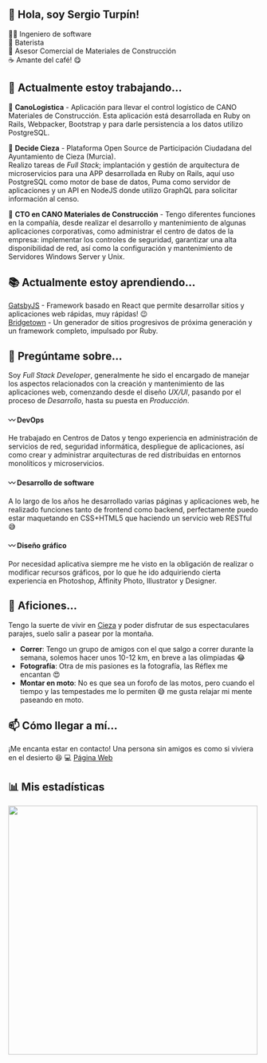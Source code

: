 ## :wave: Hola, soy Sergio Turpín!

:man_technologist: Ingeniero de software  
:drum: Baterista  
:house_with_garden: Asesor Comercial de Materiales de Construcción  
:coffee: Amante del café! :yum:  


## :construction: Actualmente estoy trabajando...
:truck: **CanoLogistica** - Aplicación para llevar el control logístico de CANO Materiales de Construcción. Esta aplicación está desarrollada en Ruby on Rails, Webpacker, Bootstrap y para darle persistencia a los datos utilizo PostgreSQL. 

:couple: **Decide Cieza** - Plataforma Open Source de Participación Ciudadana del Ayuntamiento de Cieza (Murcia).  
Realizo tareas de _Full Stack_; implantación y gestión de arquitectura de microservicios para una APP desarrollada en Ruby on Rails, aquí uso PostgreSQL como motor de base de datos, Puma como servidor de aplicaciones y un API en NodeJS donde utilizo GraphQL para solicitar información al censo.

:construction_worker: **CTO en CANO Materiales de Construcción** - Tengo diferentes funciones en la compañía, desde realizar el desarrollo y mantenimiento de algunas aplicaciones corporativas, como administrar el centro de datos de la empresa: implementar los controles de seguridad, garantizar una alta disponibilidad de red, así como la configuración y mantenimiento de Servidores Windows Server y Unix.


## :books: Actualmente estoy aprendiendo...
[GatsbyJS](https://gatsbyjs.com) - Framework basado en React que permite desarrollar sitios y aplicaciones web rápidas, muy rápidas! :wink:  
[Bridgetown](https://www.bridgetownrb.com) - Un generador de sitios progresivos de próxima generación y un framework completo, impulsado por Ruby.


## :speech_balloon: Pregúntame sobre...  
Soy _Full Stack Developer_, generalmente he sido el encargado de manejar los aspectos relacionados con la creación y mantenimiento de las aplicaciones web, comenzando desde el diseño _UX/UI_, pasando por el proceso de _Desarrollo_, hasta su puesta en _Producción_. 
#### :wavy_dash: DevOps
He trabajado en Centros de Datos y tengo experiencia en administración de servicios de red, seguridad informática, despliegue de aplicaciones, así como crear y administrar arquitecturas de red distribuidas en entornos monolíticos y microservicios.  
#### :wavy_dash: Desarrollo de software
A lo largo de los años he desarrollado varias páginas y aplicaciones web, he realizado funciones tanto de frontend como backend, perfectamente puedo estar maquetando en CSS+HTML5 que haciendo un servicio web RESTful :sweat_smile:
#### :wavy_dash: Diseño gráfico
Por necesidad aplicativa siempre me he visto en la obligación de realizar o modificar recursos gráficos, por lo que he ido adquiriendo cierta experiencia en Photoshop, Affinity Photo, Illustrator y Designer.

## :runner: Aficiones...
Tengo la suerte de vivir en [Cieza](http://www.cieza.es) y poder disfrutar de sus espectaculares parajes, suelo salir a pasear por la montaña. 
+ **Correr**: Tengo un grupo de amigos con el que salgo a correr durante la semana, solemos hacer unos 10-12 km, en breve a las olimpiadas :joy:
+ **Fotografía**: Otra de mis pasiones es la fotografía, las Réflex me encantan :heart_eyes:  
+ **Montar en moto**: No es que sea un forofo de las motos, pero cuando el tiempo y las tempestades me lo permiten :sweat_smile: me gusta relajar mi mente paseando en moto.


## :mailbox: Cómo llegar a mí...
¡Me encanta estar en contacto! Una persona sin amigos es como si viviera en el desierto :satisfied:
:computer: [Página Web](https://sergioturpin.es) 

## :bar_chart: Mis estadísticas
<img width="500px" src="https://github-readme-stats.vercel.app/api?username=sturpin&theme=gruvbox&show_icons=true&hide=contribs,prs" />